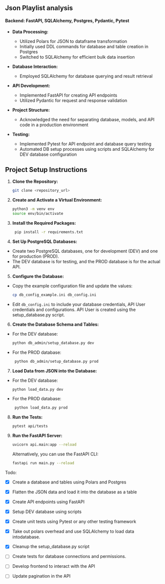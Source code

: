 ## Json Playlist analysis

#### Backend: FastAPI, SQLAlchemy, Postgres, Pydantic, Pytest

- **Data Processing:**
  - Utilized Polars for JSON to dataframe transformation
  - Initially used DDL commands for database and table creation in Postgres
  - Switched to SQLAlchemy for efficient bulk data insertion

- **Database Interaction:**
  - Employed SQLAlchemy for database querying and result retrieval

- **API Development:**
  - Implemented FastAPI for creating API endpoints
  - Utilized Pydantic for request and response validation

- **Project Structure:**
  - Acknowledged the need for separating database, models, and API code in a production environment

- **Testing:**
  - Implemented Pytest for API endpoint and database query testing
  - Automated DB setup processes using scripts and SQLAlchemy for DEV database configuration



## Project Setup Instructions

1. **Clone the Repository:**
   ```sh
   git clone <repository_url>
    ```
2. **Create and Activate a Virtual Environment:** 
   ```sh
   python3 -m venv env
   source env/bin/activate
   ```

3. **Install the Required Packages:**
   ```sh
    pip install -r requirements.txt
    ```
4. **Set Up PostgreSQL Databases:**
- Create two PostgreSQL databases, one for development (DEV) and one for production (PROD). 
- The DEV database is for testing, and the PROD database is for the actual API.

5. **Configure the Database:**
- Copy the example configuration file and update the values:
   ```sh
   cp db_config_example.ini db_config.ini
   ```
- Edit `db_config.ini` to include your database credentials, API User credentials and configurations. API User is created using the setup_database.py script.

6. **Create the Database Schema and Tables:**
- For the DEV database:
   ```sh
   python db_admin/setup_database.py dev
   ```
- For the PROD database:
   ```sh
    python db_admin/setup_database.py prod
    ```
7. **Load Data from JSON into the Database:**
- For the DEV database:
   ```sh
   python load_data.py dev
   ```
- For the PROD database:
   ```sh
    python load_data.py prod
    ```
8. **Run the Tests:**
    ```sh
    pytest api/tests
    ```
9. **Run the FastAPI Server:**
    ```sh
    uvicorn api.main:app --reload
    ```
    Alternatively, you can use the FastAPI CLI:
    ```sh   
    fastapi run main.py --reload
    ```





Todo:
- [x] Create a database and tables using Polars and Postgres
- [x] Flatten the JSON data and load it into the database as a table
- [x] Create API endpoints using FastAPI
- [x] Setup DEV database using scripts
- [x] Create unit tests using Pytest or any other testing framework
- [x] Take out polars overhead and use SQLAlchemy to load data intodatabase.
- [x] Cleanup the setup_database.py script
- [ ] Create tests for database connections and permissions.
- [ ] Develop frontend to interact with the API 
- [ ] Update pagination in the API

